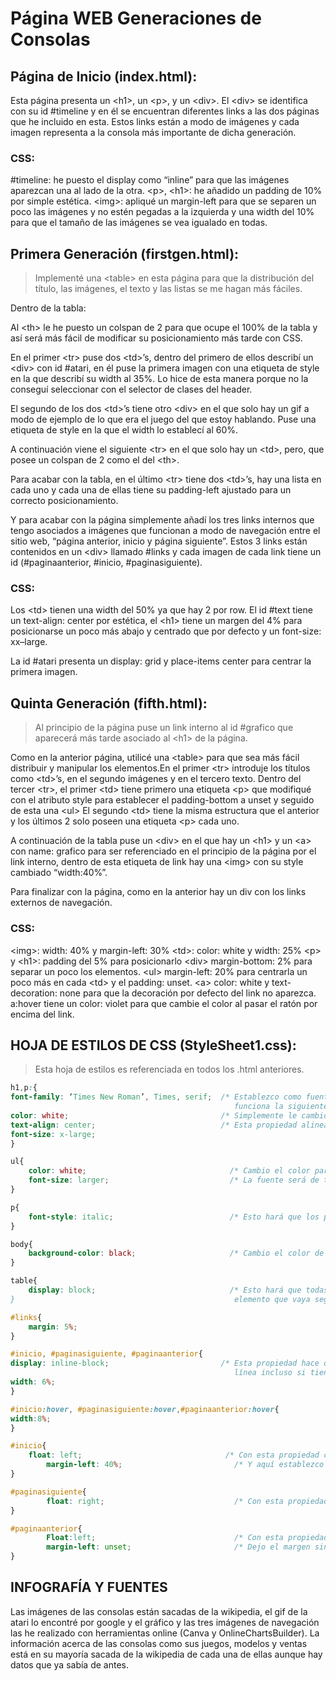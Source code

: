 # Página WEB Generaciones de Consolas

## Página de Inicio (index.html):

Esta página presenta un \<h1>, un \<p>, y un \<div>.
El \<div> se identifica con su id \#timeline y en él se encuentran diferentes links a las dos páginas que he incluido en esta. Estos links están a modo de imágenes y cada imagen representa a la consola más importante de dicha generación.

### CSS:

\#timeline: he puesto el display como “inline” para que las imágenes aparezcan una al lado de la otra.
\<p>, \<h1>: he añadido un padding de 10% por simple estética.
\<img>: apliqué un margin-left para que se separen un poco las imágenes y no estén pegadas a la izquierda y una width del 10% para que el tamaño de las imágenes se vea igualado en todas.


## Primera Generación (firstgen.html):

> Implementé una \<table> en esta página para que la distribución del título,  las imágenes, el texto y las listas  se me hagan más fáciles.
<p> Dentro de la tabla:

Al \<th> le he puesto un colspan de 2 para que ocupe el 100% de la tabla y así será más fácil de modificar su posicionamiento más tarde con CSS.

En el primer \<tr> puse dos \<td>’s, dentro del primero de ellos  describí  un \<div> con id \#atari, en él puse la primera imagen con una etiqueta de style en la que describí su width al 35%. Lo hice de esta manera porque no la conseguí seleccionar con el selector de clases del header.

El segundo de los dos \<td>’s tiene otro \<div> en el que solo hay un gif a modo de  ejemplo de lo que era el juego del que estoy hablando. Puse una etiqueta de style en la que el width lo establecí al 60%.

A continuación viene el siguiente \<tr> en el que solo hay un \<td>, pero, que posee un colspan de 2 como el del \<th>.

Para acabar con la tabla, en el último \<tr> tiene dos \<td>’s, hay una lista en cada uno y cada una de ellas tiene su padding-left ajustado para un correcto posicionamiento.




Y para acabar con la página simplemente añadí los tres links internos que tengo asociados a imágenes que funcionan a modo de navegación entre el sitio web, “página anterior, inicio y página siguiente”. Estos 3 links están contenidos en un \<div> llamado \#links y cada imagen de cada link tiene un id (\#paginaanterior, \#inicio, \#paginasiguiente).</p>


### CSS:

Los \<td> tienen una width del 50% ya que hay 2 por row. El id \#text tiene un text-align: center por estética, el \<h1> tiene un margen del 4% para posicionarse un poco más abajo y centrado que por defecto y un font-size: xx–large.

La id \#atari presenta un display: grid y place-items center para centrar la primera imagen.


## Quinta Generación (fifth.html):

> Al principio de la página puse un link interno al id \#grafico que aparecerá más tarde asociado al \<h1> de la página.

Como en la anterior página, utilicé una \<table> para que sea más fácil distribuir y manipular los elementos.En el primer \<tr> introduje los títulos como \<td>’s, en el segundo imágenes y en el tercero texto.
Dentro del tercer \<tr>, el primer \<td> tiene primero una etiqueta \<p> que modifiqué con el atributo style para establecer el padding-bottom a unset y seguido de esta una \<ul>
El segundo \<td> tiene la misma estructura que el anterior y los últimos 2 solo poseen una etiqueta \<p> cada uno. 

A continuación de la tabla puse un \<div> en el que hay un \<h1> y un \<a> con name: grafico para ser referenciado en el principio de la página por el link interno, dentro de esta etiqueta de link hay una \<img> con su style cambiado “width:40%”.

Para finalizar con la página, como en la anterior hay un div con los links externos de navegación.

### CSS:

\<img>: width: 40% y margin-left: 30%
\<td>: color: white y width: 25%
\<p> y \<h1>: padding del 5% para posicionarlo
\<div> margin-bottom: 2% para separar un poco los elementos.
\<ul> margin-left: 20% para centrarla un poco más en cada \<td> y el padding: unset.
\<a> color: white y text-decoration: none para que la decoración por defecto del link no aparezca.
a:hover tiene un color: violet para que cambie el color al pasar el ratón por encima del link.


## HOJA DE ESTILOS DE CSS (StyleSheet1.css):

> Esta hoja de estilos es referenciada en todos los .html anteriores.
```css
h1,p:{
font-family: ‘Times New Roman’, Times, serif;  /* Establezco como fuentes de letra predeterminadas estas 3 (si una no
                                                  funciona la siguiente en orden respectivo será la predeterminada) */ 
color: white;                                  /* Simplemente le cambio el color al texto */ 
text-align: center;                            /* Esta propiedad alinea el texto al centro. */ 
font-size: x-large; 
}

ul{
	color: white;                                /* Cambio el color para que cualquier texto de listas sea blanco. */
	font-size: larger;                           /* La fuente será de tamaño larger en todos los textos de listas. */
}

p{
	font-style: italic;                          /* Esto hará que los párrafos tengan su letra cursiva. */
}

body{
	background-color: black;                     /* Cambio el color de fondo de las páginas a negro. */
}

table{
	display: block;                              /* Esto hará que todas las tablas se comporten como un bloque y cualquier
}                                                 elemento que vaya seguido de estas se dispondrá debajo. */

#links{
	margin: 5%; 
}

#inicio, #paginasiguiente, #paginaanterior{
display: inline-block;                         /* Esta propiedad hace que los elementos se muestren en la misma
                                                  línea incluso si tienen distinta altura. */
width: 6%;
}

#inicio:hover, #paginasiguiente:hover,#paginaanterior:hover{
width:8%;
}

#inicio{
   	float: left;                                /* Con esta propiedad consigo que el elemento flote a la izquierda. */
    	margin-left: 40%;                         /* Y aquí establezco un margen para posicionarlo. */
}

#paginasiguiente{
    	float: right;                             /* Con esta propiedad consigo que el elemento flote a la derecha. */
}

#paginaanterior{
    	Float:left;                               /* Con esta propiedad consigo que el elemento flote a la izquierda. */
    	margin-left: unset;                       /* Dejo el margen sin definir para que esté pegado a la izquierda. */
}
```
## INFOGRAFÍA Y FUENTES

Las imágenes de las consolas están sacadas de la wikipedia, el gif de la atari lo encontré por google y el gráfico y las tres imágenes de navegación las he realizado con herramientas online (Canva y OnlineChartsBuilder). La información acerca de las consolas como sus juegos, modelos y ventas está en su mayoría sacada de la wikipedia de cada una de ellas aunque hay datos que ya sabía de antes.
